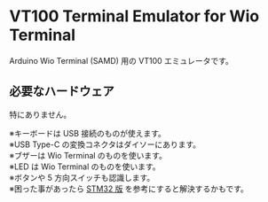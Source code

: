 # VT100 Terminal Emulator for Wio Terminal

Arduino Wio Terminal (SAMD) 用の VT100 エミュレータです。

## 必要なハードウェア
特にありません。

※キーボードは USB 接続のものが使えます。  
※USB Type-C の変換コネクタはダイソーにあります。  
※ブザーは Wio Terminal のものを使います。  
※LED は Wio Terminal のものを使います。  
※ボタンや 5 方向スイッチも認識します。  
※困った事があったら [STM32 版](https://github.com/ht-deko/vt100_stm32) を参考にすると解決するかもです。  
